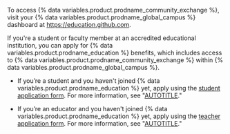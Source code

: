To access {% data variables.product.prodname_community_exchange %}, visit your {% data variables.product.prodname_global_campus %} dashboard at https://education.github.com.

If you're a student or faculty member at an accredited educational institution, you can apply for {% data variables.product.prodname_education %} benefits, which includes access to {% data variables.product.prodname_community_exchange %} within {% data variables.product.prodname_global_campus %}.

* If you’re a student and you haven't joined {% data variables.product.prodname_education %} yet, apply using the [student application form]( https://education.github.com/discount_requests/student_application). For more information, see "[AUTOTITLE](/education/explore-the-benefits-of-teaching-and-learning-with-github-education/github-global-campus-for-students/about-github-global-campus-for-students)."

* If you’re an educator and you haven't joined {% data variables.product.prodname_education %} yet, apply using the [teacher application form]( https://education.github.com/discount_requests/teacher_application). For more information, see "[AUTOTITLE](/education/explore-the-benefits-of-teaching-and-learning-with-github-education/github-global-campus-for-teachers/apply-to-github-global-campus-as-a-teacher)."
